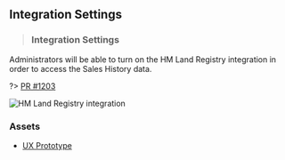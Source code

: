 
## Integration Settings 

> ### Integration Settings 
Administrators will be able to turn on the HM Land Registry integration in order to access the Sales History data.

?> [PR #1203](https://github.com/rexlabsio/rex-app/pull/1203)



![HM Land Registry integration](https://firebasestorage.googleapis.com/v0/b/docsify-react.appspot.com/o/land-registry%2FHM%20Land%20Registry%20integration.png?alt=media&token=f9e2f016-4d4b-4245-85d7-e49cca35e621
)

### Assets
- [UX Prototype](https://projects.invisionapp.com/share/5RQ0GEFUPJQ#/screens)